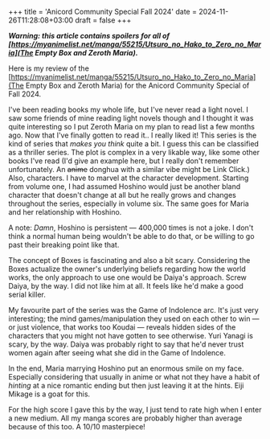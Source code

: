 +++
title = 'Anicord Community Special Fall 2024'
date = 2024-11-26T11:28:08+03:00
draft = false
+++

***Warning: this article contains spoilers for all of [https://myanimelist.net/manga/55215/Utsuro_no_Hako_to_Zero_no_Maria](The Empty Box and Zeroth Maria).***

Here is my review of the [https://myanimelist.net/manga/55215/Utsuro_no_Hako_to_Zero_no_Maria](The Empty Box and Zeroth Maria) for the Anicord Community Special of Fall 2024.

I've been reading books my whole life, but I've never read a light novel. I saw some friends of mine reading light novels though and I thought it was quite interesting so I put Zeroth Maria on my plan to read list a few months ago. Now that I've finally gotten to read it.. I really liked it! This series is the kind of series that *makes you think* quite a bit. I guess this can be classified as a thriller series. The plot is complex in a very likable way, like some other books I've read (I'd give an example here, but I really don't remember unfortunately. An ~~anime~~ donghua with a similar vibe might be Link Click.) Also, characters. I have to marvel at the character development. Starting from volume one, I had assumed Hoshino would just be another bland character that doesn't change at all but he really grows and changes throughout the series, especially in volume six. The same goes for Maria and her relationship with Hoshino.

A note: *Damn*, Hoshino is persistent — 400,000 times is not a joke. I don't think a normal human being wouldn't be able to do that, or be willing to go past their breaking point like that. 

The concept of Boxes is fascinating and also a bit scary. Considering the Boxes actualize the owner's underlying beliefs regarding how the world works, the only approach to use one would be Daiya's approach. Screw Daiya, by the way. I did not like him at all. It feels like he'd make a good serial killer.

My favourite part of the series was the Game of Indolence arc. It's just very interesting; the mind games/manipulation they used on each other to win — or just violence, that works too Koudai — reveals hidden sides of the characters that you might not have gotten to see otherwise. Yuri Yanagi is scary, by the way. Daiya was probably right to  say that he'd never trust women again after seeing what she did in the Game of Indolence.

In the end, Maria marrying Hoshino put an enormous smile on my face. Especially considering that usually in anime or what not they have a habit of *hinting* at a nice romantic ending but then just leaving it at the hints. Eiji Mikage is a goat for this.

For the high score I gave this by the way, I just tend to rate high when I enter a new medium. All my manga scores are probably higher than average because of this too. A 10/10 masterpiece!